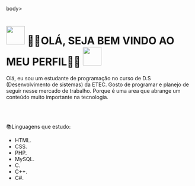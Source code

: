 body>
    <h1><img src="https://i.pinimg.com/originals/85/41/2f/85412f5e3d742cd9f5a68ece9e3af8bd.gif" alt="" style="width: 50px;">
        🍇👻OLÁ, SEJA BEM VINDO AO MEU PERFIL👻🍇
    <img src="https://i.pinimg.com/originals/85/41/2f/85412f5e3d742cd9f5a68ece9e3af8bd.gif" alt="" style="width: 50px;"></h1>
</body>

<p>Olá, eu sou um estudante de programação no curso de D.S (Desenvolvimento de sistemas) da ETEC. Gosto de programar e planejo de seguir nesse mercado de trabalho. Porque é uma area que abrange um conteúdo muito importante na tecnologia.</p>
<br>
<br>

📚Linguagens que estudo:
- HTML.
- CSS.
- PHP.
- MySQL.
- C.
- C++.
- C#.




    
<!---
riqueokuda/riqueokuda is a ✨ special ✨ repository because its `README.md` (this file) appears on your GitHub profile.
You can click the Preview link to take a look at your changes.
--->
